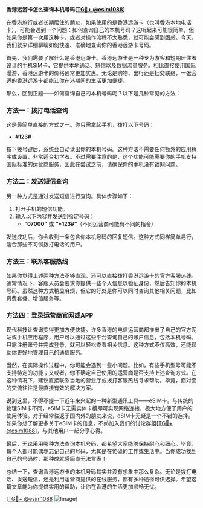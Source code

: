 **香港远游卡怎么查询本机号码[[TG💪+ @esim1088](https://t.me/s/esim1088)]**

在香港旅行或者长期居住的朋友，如果使用的是香港远游卡（也叫香港本地电话卡），可能会遇到一个问题：如何查询自己的本机号码？这听起来可能很简单，但如果你是第一次用这种卡，或者对操作流程不太熟悉，就可能会感到困惑。今天，我们就来详细聊聊如何快速、准确地查询你的香港远游卡号码。

首先，我们需要了解什么是香港远游卡。香港远游卡是一种专为游客和短期居住者设计的手机SIM卡，它提供本地通话、短信以及数据流量服务。相比直接使用国际漫游，香港远游卡的价格通常更加实惠。无论是购物、出行还是社交联络，一张合适的香港远游卡都能让你在港期间的生活更加便捷。

那么，回到正题——如何查询自己的本机号码呢？以下是几种常见的方法：

### 方法一：拨打电话查询
这是最简单直接的方式之一。你只需拿起手机，拨打以下号码：
- **#123#**
  
按下拨号键后，系统会自动读出你的本机号码。这种方法不需要任何额外的应用程序或设置，非常适合初学者。不过需要注意的是，这个功能可能需要你的手机支持国际标准的运营商服务，因此在尝试之前，请确保你的手机没有锁网问题。

### 方法二：发送短信查询
另一种方式是通过发送短信进行查询。具体步骤如下：
1. 打开手机的短信功能。
2. 输入以下内容并发送到指定号码：
   - **“07000”** 或 **“*123#”**（不同运营商可能有不同的指令）
   
发送成功后，你会收到一条包含你本机号码的回复短信。这种方式同样简单易行，适合那些不习惯拨打电话的用户。

### 方法三：联系客服热线
如果你觉得上述两种方法不够直观，还可以直接拨打香港远游卡的官方客服热线。通常情况下，客服人员会要求你提供一些个人信息以验证身份，然后告知你的本机号码。虽然这种方式稍显麻烦，但它的好处是你可以同时咨询其他相关问题，比如资费套餐、增值服务等。

### 方法四：登录运营商官网或APP
现代科技让查询变得更加方便快捷。许多香港的电信运营商都推出了自己的官方网站或手机应用程序，用户可以通过这些平台查询自己的账户信息，包括本机号码。只需注册账号并完成登录，就可以轻松查看相关信息。这种方式不仅高效，还能帮助你更好地管理自己的通信服务。

当然，在实际操作过程中，你可能会遇到一些小问题。比如，有些手机型号可能不支持特定的功能；又或者，你不确定自己使用的运营商是否支持上述查询方式。在这种情况下，建议直接联系当地的营业厅或拨打客服热线寻求帮助。毕竟，面对面的交流往往是最直接有效的解决方案。

说到这里，不得不提一下近年来兴起的一种新型通讯工具——eSIM卡。与传统的物理SIM卡不同，eSIM卡无需实体卡槽即可实现网络连接，极大地方便了用户的使用体验。对于经常往返于国内外的朋友来说，eSIM卡无疑是一个不错的选择。如果你想了解更多关于eSIM卡的信息，不妨加入我们的讨论群组[[TG💪+ @esim1088](https://t.me/s/esim1088)]，与其他用户一起分享心得。

最后，无论采用哪种方法查询本机号码，都希望大家能够保持耐心和细心。毕竟，每个人都可能偶尔忘记自己的号码，尤其是在忙碌的工作或生活中。当你成功找到自己的号码时，那种成就感简直无法言表！

总结一下，查询香港远游卡的本机号码其实并没有想象中那么复杂。无论是拨打电话、发送短信，还是利用运营商提供的在线服务，都有多种途径可供选择。希望这篇文章能为你提供实用的帮助，让你在香港的生活更加顺畅无忧。

[[TG💪+ @esim1088](https://t.me/s/esim1088) ![Image](https://i.postimg.cc/4NQfJmqS/Snipaste-2025-05-13-00-14-12.png)]